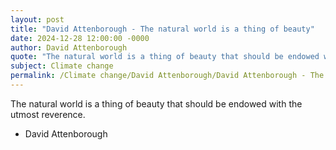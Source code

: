 ```yaml
---
layout: post
title: "David Attenborough - The natural world is a thing of beauty"
date: 2024-12-28 12:00:00 -0000
author: David Attenborough
quote: "The natural world is a thing of beauty that should be endowed with the utmost reverence."
subject: Climate change
permalink: /Climate change/David Attenborough/David Attenborough - The natural world is a thing of beauty
---
```


The natural world is a thing of beauty that should be endowed with the utmost reverence.

- David Attenborough
